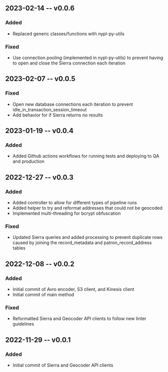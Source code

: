 ## 2023-02-14 -- v0.0.6
### Added
- Replaced generic classes/functions with nypl-py-utils
### Fixed
- Use connection pooling (implemented in nypl-py-utils) to prevent having to
open and close the Sierra connection each iteration

## 2023-02-07 -- v0.0.5
### Fixed
- Open new database connections each iteration to prevent
idle_in_transaction_session_timeout
- Add behavior for if Sierra returns no results

## 2023-01-19 -- v0.0.4
### Added
- Added Github actions workflows for running tests and deploying to QA and
production

## 2022-12-27 -- v0.0.3
### Added
- Added controller to allow for different types of pipeline runs
- Added helper to try and reformat addresses that could not be geocoded
- Implemented multi-threading for bcrypt obfuscation
### Fixed
- Updated Sierra queries and added processing to prevent duplicate rows caused
by joining the record_metadata and patron_record_address tables

## 2022-12-08 -- v0.0.2
### Added
- Initial commit of Avro encoder, S3 client, and Kinesis client
- Initial commit of main method
### Fixed
- Reformatted Sierra and Geocoder API clients to follow new linter guidelines

## 2022-11-29 -- v0.0.1
### Added
- Initial commit of Sierra and Geocoder API clients